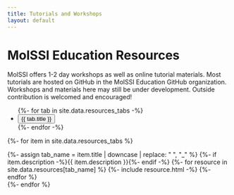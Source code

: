 ```yaml
---
title: Tutorials and Workshops
layout: default
---
```


# MolSSI Education Resources

MolSSI offers 1-2 day workshops as well as online tutorial materials. Most tutorials are hosted on GitHub in the MolSSI Education GitHub organization. Workshops and materials here may still be under development. Outside contribution is welcomed and encouraged!

<!-- Tab links -->
<div id="resources-nav" class="tab">
  <nav class="navbar navbar-expand-lg navbar-light bg-light tab resources">
    <div class="collapse navbar-collapse h-100 p-0 " id="navbarNav">
      <ul class="navbar-nav">
        {%- for tab in site.data.resources_tabs -%}
        <li>
            <button id="tab-{{ tab.title | slugify }}" class="tablinks h-100 nav-item">{{ tab.title }}</button>
        </li>
        {%- endfor -%}
      </ul>
    </div>
  </nav>
</div>

<!-- Tab content -->
{%- for item in site.data.resources_tabs %}
  <div id="{{ item.title | slugify }}" class="tabcontent">
    {%- assign tab_name = item.title | downcase | replace: " ", "_" %}
    {%- if item.description -%}{{ item.description }}{%- endif -%}
    {%- for resource in site.data.resources[tab_name] %}
    {%- include resource.html -%}
    {%- endfor %}
  </div>
{%-  endfor %}